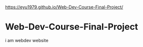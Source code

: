 https://eyu1979.github.io/Web-Dev-Course-Final-Project/
# Web-Dev-Course-Final-Project
i am webdev website
